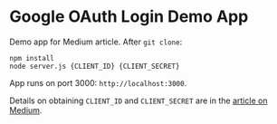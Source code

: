 # Google OAuth Login Demo App

Demo app for Medium article. After `git clone`:
```
npm install
node server.js {CLIENT_ID} {CLIENT_SECRET}
```
App runs on port 3000: `http://localhost:3000`.

Details on obtaining `CLIENT_ID` and `CLIENT_SECRET` are in the [article on Medium](https://medium.com/better-programming/log-in-with-the-google-oauth-demo-app-9e7d0e801c29).

